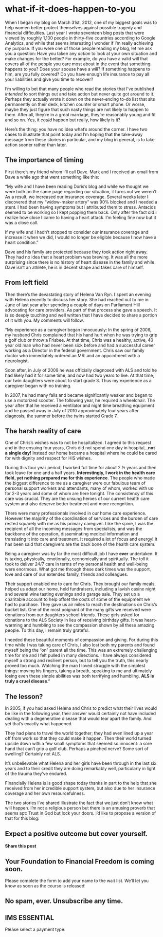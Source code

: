 # what-if-it-does-happen-to-you
When I began my blog on March 31st, 2012, one of my biggest goals was to help women better protect themselves against possible tragedy and financial difficulties. Last year I wrote seventeen blog posts that were viewed by roughly 1,100 people in thirty-five countries according to Google Analytics, and while that seems interesting I wonder if I’m really achieving my purpose. If you were one of those people reading my blog, let me ask you a question: Have you taken any *action* to look at your own situation and make changes for the better? For example, do you have a valid will that covers all of the people you care most about in the event that something happens to you? Does your spouse have a will? If something happens to him, are you fully covered? Do you have enough life insurance to pay all your liabilities and give you time to recover?

I’m willing to bet that many people who read the stories that I’ve published *intended* to sort things out and take action but never quite got around to it. Perhaps they actually wrote it down on the never-ending to-do list that sits permanently on their desk, kitchen counter or smart phone. Or worse, maybe they just figure that such nasty things are not likely to happen to them. After all, they’re in a great marriage, they’re reasonably young and fit and so on. Yes, it *could* happen but really, how likely is it?

Here’s the thing: you have no idea what’s around the corner. I have two cases to illustrate that point today and I’m hoping that the take-away message from these stories in particular, and my blog in general, is to take action sooner rather than later.

## The importance of timing

First there’s my friend whom I’ll call Dave. Mark and I received an email from Dave a while ago that went something like this:

“My wife and I have been reading Doris’s blog and while we thought we were both on the same page regarding our situation, it turns out we weren’t. As a result, we increased our insurance coverage. Several weeks later I discovered that my “widow-maker artery” was 90% blocked and I needed a stent. I had been having symptoms but I attributed them to stress. Antacids seemed to be working so I kept popping them back. Only after the fact did I realize how close I came to having a heart attack. I’m feeling fine now but it was a close call.

If my wife and I hadn’t stopped to consider our insurance coverage and increase it when we did, I would no longer be eligible because I now have a heart condition.”

Dave and his family are protected because they took action right away. They had no idea that a heart problem was brewing. It was all the more surprising since there is no history of heart disease in the family and while Dave isn’t an athlete, he is in decent shape and takes care of himself.

## From left field

Then there’s the devastating story of Helena Van Ryn. I spent an evening with Helena recently to discuss her story. She had reached out to me in June of last year after spending a couple of days on Parliament Hill advocating for care providers. As part of that process she gave a speech. It is so deeply touching and well written that I have decided to share a portion of it with you. My comments will follow.

“My experience as a caregiver began innocuously: In the spring of 2006, my husband Chris complained that his hand hurt when he was trying to grip a golf club or throw a Frisbee. At that time, Chris was a healthy, active, 40 year old man who had never been sick before and had a successful career working as a Director in the federal government. Chris saw our family doctor who immediately ordered an MRI and an appointment with a neurologist.

Soon after, in July of 2006 he was officially diagnosed with ALS and told he had likely had it for some time, and now had two years to live. At that time, our twin daughters were about to start grade 3. Thus my experience as a caregiver began with no training.

In 2007, he had many falls and became significantly weaker and began to use a motorized scooter. The following year, he required a wheelchair. The year after that he received a ventilator and night time breathing equipment and he passed away in July of 2010 approximately four years after diagnosis, the summer before the twins started Grade 7.

## The harsh reality of care

One of Chris’s wishes was to not be hospitalized. I agreed to this request and in the ensuing four years, Chris did not spend one day in hospital,..**not a single day!** Instead our home became a hospital where he could be cared for with dignity and respect for HIS wishes.

During this four year period, I worked full time for about 2 ½ years and then took leave for one and a half years. **Interestingly, I work in the health care field, yet nothing prepared me for this experience**. The people who made the biggest difference to me as a caregiver were our fabulous team of personal support workers and attendants, many of whom, worked with us for 2-3 years and some of whom are here tonight. The consistency of this care was crucial. They are the unsung heroes of our current health care system and also deserve better treatment and more recognition.

There were many professionals involved in our home care experience. However the majority of the coordination of services and the burden of care rested squarely with me as his primary caregiver. Like the spine, I was the recipient of all the incoming messages from specialists, and was the backbone of the operation, disseminating medical information and translating it into care and treatment. It required a lot of focus and energy! It has been said that caregivers are the back bone of the health care system.

Being a caregiver was by far the most difficult job I have **ever** undertaken. It is taxing, physically, emotionally, economically and spiritually. The toll it took to deliver 24/7 care in terms of my personal health and well-being were enormous. What got me through these dark times was the support, love and care of our extended family, friends and colleagues.

Their support enabled me to care for Chris. They brought our family meals, helped us adapt our home, held fundraisers, including a lavish casino night and several wine tasting evenings and a garage sale. They set up a charitable account to help offset the costs of some of the equipment we had to purchase. They gave us air miles to reach the destinations on Chris’s bucket list. One of the most poignant of the many gifts we received were donations from our daughters school friends. These girls asked for donations to the ALS Society in lieu of receiving birthday gifts. It was heart-warming and humbling to see the compassion shown by all these amazing people. To this day, I remain truly grateful.

I needed these beautiful moments of compassion and giving. For during this time while I was taking care of Chris, I also lost both my parents and found myself being the “on” parent all the time. This was an extremely challenging time for me and I felt pulled in many directions. I have always considered myself a strong and resilient person, but to tell you the truth, this nearly proved too much. Watching the man I loved struggle with the simplest things: moving his fingers, taking a breath, speaking to me and ultimately losing even these simple abilities was both terrifying and humbling. **ALS is truly a cruel disease.”**

## The lesson?

In 2005, if you had asked Helena and Chris to predict what their lives would be like in the following year, their answer would certainly not have included dealing with a degenerative disease that would tear apart the family. And yet that’s exactly what happened.

They had plans to travel the world together; they had even lined up a year off from work so that they could make it happen. Then their world turned upside down with a few small symptoms that seemed so innocent: a sore hand that can’t grip a golf club. Perhaps a pinched nerve? Some sort of swelling? Certainly not ALS.

It’s unbelievable what Helena and her girls have been through in the last six years and to their credit they are doing remarkably well, particularly in light of the trauma they’ve endured.

Financially Helena is is good shape today thanks in part to the help that she received from her incredible support system, but also due to her insurance coverage and her own resourcefulness.

The two stories I’ve shared illustrate the fact that we just don’t know what will happen. I’m not a religious person but there is an amusing proverb that seems apt: Trust in God but lock your doors. I’d like to propose a version of that for this blog:

## Expect a positive outcome but cover yourself.

#### Share this post

## Your Foundation to Financial Freedom is coming soon.

Please complete the form to add your name to the wait list. We’ll let you know as soon as the course is released!

## No spam, ever. Unsubscribe any time.

## IMS ESSENTIAL

Please select a payment type: